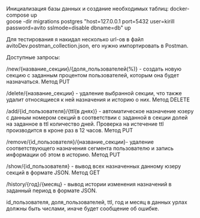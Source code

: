 Инициализация базы данных и создание необходимых таблиц:
docker-compose up    
goose -dir migrations postgres "host=127.0.0.1 port=5432  user=kirill password=avito sslmode=disable dbname=db" up

Для тестирования я накидал несколько url-ов в файл avitoDev.postman_collection.json, его нужно импортировать в Postman.


Доступные запросы:

/new/{название_секции}/{доля_пользователей(%)} - создать новую секцию с заданным процентом пользователей, которым она будет назначаться. Метод PUT

/delete/{название_секции} - удаление выбранной секции, что также удалит относящиеся к ней назначения и историю о них. Метод DELETE

/add/{id_пользователя}/{ttl(в днях)} - автоматическое назначение юзеру с данным номером секций в соответствии с заданной в секции долей на заданное в ttl количество дней. Проверка на истечение ttl производится в кроне раз в 12 часов. Метод PUT

/remove/{id_пользователя}/{название_секции}- удаление соответствующего назначения сегмента пользователю и запись информации об этом в историю. Метод PUT

/show/{id_пользователя} - вывод всех назначенных данному юзеру секций в формате JSON. Метод GET

/history/{год}/{месяц} - вывод истории изменения назначений в заданный период в формате JSON.

id_пользователя, доля_пользователей, ttl, год и месяц в данных урлах должны быть числами, иначе будет сообщение об ошибке.